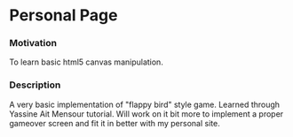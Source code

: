 # Personal Page

### Motivation
  To learn basic html5 canvas manipulation.

### Description
  A very basic implementation of "flappy bird" style game. Learned through Yassine
  Ait Mensour tutorial. Will work on it bit more to implement a proper gameover
  screen and fit it in better with my personal site.